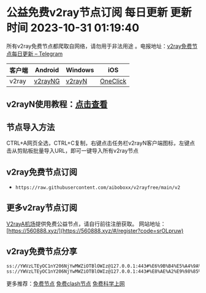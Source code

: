 # 公益免费v2ray节点订阅  每日更新  更新时间 2023-10-31 01:19:40  
所有v2ray免费节点都爬取自网络，请勿用于非法用途 。电报地址：[v2ray免费节点每日更新 – Telegram](https://t.me/s/v2raydailyupdate)

|  客户端  | Android  | Windows  | iOS  |
|  ----  | ----   | ----  |----  |
| v2ray  | [v2rayNG](https://www.v2rayfree.eu.org/post/v2rayNg-tutorial/) | [v2rayN](https://www.v2rayfree.eu.org/post/v2rayN-tutorial/) | [OneClick](https://www.v2rayfree.eu.org/post/oneclick/) |
## v2rayN使用教程：[点击查看](https://www.v2rayfree.eu.org/post/v2rayN-tutorial/) 

## 节点导入方法  
CTRL+A网页全选，CTRL+C复制，右键点击任务栏v2rayN客户端图标，左键点击从剪贴板批量导入URL，即可一键导入所有v2ray节点  
## v2ray免费节点订阅  
- `https://raw.githubusercontent.com/aiboboxx/v2rayfree/main/v2`  
## 更多v2ray节点订阅  
[V2rayA机场](https://560888.xyz/#/register?code=srOLpruw)提供免费公益节点，请自行前往注册获取。
网站地址：[https://560888.xyz/](https://560888.xyz/#/register?code=srOLpruw)

## v2ray免费节点分享
```  
ss://YWVzLTEyOC1nY206NjYwMWZiOTBlOWIz@127.0.0.1:443#%E6%9B%B4%E5%A4%9A%E5%85%8D%E8%B4%B9%E8%8A%82%E7%82%B9%3Ahttps%3A%2F%2Fv2raya.eu.org%2F
ss://YWVzLTEyOC1nY206NjYwMWZiOTBlOWIz@127.0.0.1:443#%E8%AE%A2%E9%98%85%E9%93%BE%E6%8E%A5%E5%B7%B2%E5%A4%B1%E6%95%88%EF%BC%8C%E8%AF%B7%E5%88%B0https%3A%2F%2Fv2raya.eu.org%2F%E6%B3%A8%E5%86%8C%E8%8E%B7%E5%8F%96%20
```

更多推荐：[免费节点](https://clashgithub.com)  [免费clash节点](https://github.com/aiboboxx/clashfree)  [免费科学上网](https://github.com/aiboboxx/kexueshangwang)
